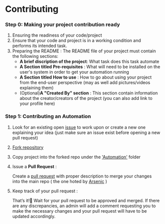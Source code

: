 # Contributing

### Step 0: Making your project contribution ready

1) Ensuring the readiness of your code/project
2) Ensure that your code and project is in a working condition and performs its intended task.
3) Preparing the README : 
      The README file of your project must contain the following sections:
      - **A brief discription of the project**: What task does this task automate
      - **A Section titled Pre-requisites** : What will need to be installed on the user's system in order to get your automation running
      - **A Section titled How to use** : How to go about using your project from the end-user perspective (may as well add pictures/videos explaining them)
      - (Optional)**A "Created By" section** : This section contain information about the creator/creators of the project (you can also add link to your profile here)

### Step 1: Contributing an Automation

1) Look for an existing open [issue](#issues) to work upon or create a new one explaining your idea (just make sure an issue exist before opening a new pull request)

2) [Fork repository](https://github.com/Arsenic-ATG/Awesome-Automations)

3) Copy project into the forked repo under the ['Automation'](Automations/) folder

4) Issue a **Pull Request** : 

    Create a [pull request](#pull-request) with proper description to merge your changes into the main repo ( the one hoted by [Arsenic](https://github.com/Arsenic-ATG) )

5) Keep track of your pull request : 

    That’s it!🎉 Wait for your pull request to be approved and merged. If there are any discrepancies, an admin
will add a comment requesting you to make the necessary changes and your pull request will have to be
updated accordingly.
